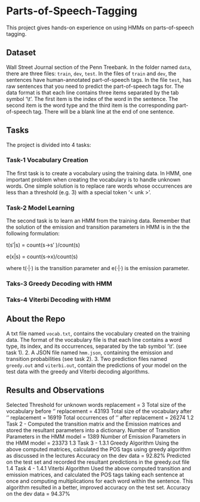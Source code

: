# Parts-of-Speech-Tagging
This project gives hands-on experience on using HMMs on parts-of-speech tagging. 

## Dataset
Wall Street Journal section of the Penn Treebank. In the folder named `data`, there are three files: `train`, `dev`, `test`. In the files of `train` and `dev`, the sentences have human-annotated part-of-speech tags. In the file `test`, has raw sentences that you need to predict the part-of-speech tags for. The data format is that each line contains three items separated by the tab symbol ‘\t’. The first item is the index of the word in the sentence. The second item is the word type and the third item is the corresponding part-of-speech tag. There will be a blank line at the end of one sentence.

## Tasks
The project is divided into 4 tasks:

### Task-1 Vocabulary Creation
The first task is to create a vocabulary using the training data. In HMM, one important problem when creating the vocabulary is to handle unknown words. One simple solution is to replace rare words whose occurrences are less than a threshold (e.g. 3) with a special token ‘< unk >’.

### Task-2 Model Learning
The second task is to learn an HMM from the training data. Remember that the solution of the emission and transition parameters in HMM is in the
the following formulation: 

t(s′|s) = count(s→s′ )/count(s)

e(x|s) = count(s→x)/count(s)

where t(·|·) is the transition parameter and e(·|·) is the emission parameter.

### Taks-3 Greedy Decoding with HMM

### Taks-4 Viterbi Decoding with HMM

## About the Repo
A txt file named `vocab.txt`, contains the vocabulary created on the training data. The format of the vocabulary file is that each line contains a word type, its index, and its occurrences, separated by the tab symbol ‘\t’. (see task 1).
2. A JSON file named `hmm.json`, containing the emission and transition probabilities (see task 2).
3. Two prediction files named `greedy.out` and `viterbi.out`, contain the predictions of your model on the test data with the greedy and Viterbi decoding algorithms.

## Results and Observations
Selected Threshold for unknown words replacement = 3 Total size of the vocabulary before ‘’ replacement = 43193 Total size of the vocabulary after ‘’ replacement = 16919 Total occurrences of ‘’ after replacement = 26274
1.2 Task 2 -
Computed the transition matrix and the Emission matrices and stored the resultant parameters into a dictionary.
Number of Transition Parameters in the HMM model = 1389 Number of Emission Parameters in the HMM model = 23373
1.3 Task 3 -
1.3.1 Greedy Algorithm
Using the above computed matrices, calculated the POS tags using greedy algorithm as discussed in the lectures Accuracy on the dev data = 92.82%
Predicted on the test set and recorded the resultant predictions in the greedy.out file
1.4 Task 4 -
1.4.1 Viterbi Algorithm
Used the above computed transition and emission matrices, and calculated the POS tags taking each sentence at once and computing multiplications for each word within the sentence. This algorithm resulted in a better, improved accuracy on the test set. Accuracy on the dev data = 94.37%


  




